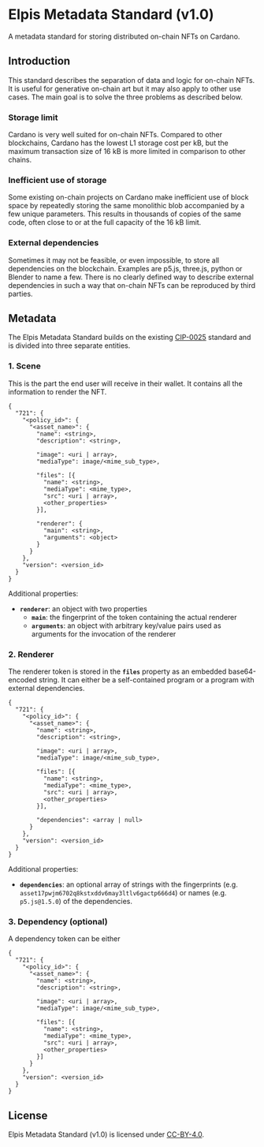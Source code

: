# Elpis Metadata Standard (v1.0)
A metadata standard for storing distributed on-chain NFTs on Cardano.

## Introduction
This standard describes the separation of data and logic for on-chain NFTs. It
is useful for generative on-chain art but it may also apply to other use cases.
The main goal is to solve the three problems as described below.

### Storage limit
Cardano is very well suited for on-chain NFTs. Compared to other blockchains,
Cardano has the lowest L1 storage cost per kB, but the maximum transaction size
of 16 kB is more limited in comparison to other chains.

### Inefficient use of storage
Some existing on-chain projects on Cardano make inefficient use of block space
by repeatedly storing the same monolithic blob accompanied by a few unique
parameters. This results in thousands of copies of the same code, often close to
or at the full capacity of the 16 kB limit.

### External dependencies
Sometimes it may not be feasible, or even impossible, to store all dependencies
on the blockchain. Examples are p5.js, three.js, python or Blender to name a
few. There is no clearly defined way to describe external dependencies in such a
way that on-chain NFTs can be reproduced by third parties.

## Metadata
The Elpis Metadata Standard builds on the existing
[CIP-0025](https://github.com/cardano-foundation/CIPs/tree/master/CIP-0025)
standard and is divided into three separate entities.

### 1. Scene
This is the part the end user will receive in their wallet. It contains all the
information to render the NFT.

```
{
  "721": {
    "<policy_id>": {
      "<asset_name>": {
        "name": <string>,
        "description": <string>,

        "image": <uri | array>,
        "mediaType": image/<mime_sub_type>,
        
        "files": [{
          "name": <string>,
          "mediaType": <mime_type>,
          "src": <uri | array>,
          <other_properties>
        }],

        "renderer": {
          "main": <string>,
          "arguments": <object>
        }
      }
    },
    "version": <version_id>
  }
}
```

Additional properties:
- **`renderer`**: an object with two properties
  - **`main`**: the fingerprint of the token containing the actual renderer
  - **`arguments`**: an object with arbitrary key/value pairs used as arguments
    for the invocation of the renderer

### 2. Renderer
The renderer token is stored in the **`files`** property as an embedded
base64-encoded string. It can either be a self-contained program or a program
with external dependencies.

```
{
  "721": {
    "<policy_id>": {
      "<asset_name>": {
        "name": <string>,
        "description": <string>,

        "image": <uri | array>,
        "mediaType": image/<mime_sub_type>,
        
        "files": [{
          "name": <string>,
          "mediaType": <mime_type>,
          "src": <uri | array>,
          <other_properties>
        }],

        "dependencies": <array | null>
      }
    },
    "version": <version_id>
  }
}
```

Additional properties:
- **`dependencies`**: an optional array of strings with the fingerprints (e.g.
  `asset17pwjm6702q8kstxddv6may3ltlv6gactp666d4`) or names (e.g. `p5.js@1.5.0`)
  of the dependencies.

### 3. Dependency (optional)
A dependency token can be either 

```
{
  "721": {
    "<policy_id>": {
      "<asset_name>": {
        "name": <string>,
        "description": <string>,

        "image": <uri | array>,
        "mediaType": image/<mime_sub_type>,
        
        "files": [{
          "name": <string>,
          "mediaType": <mime_type>,
          "src": <uri | array>,
          <other_properties>
        }]
      }
    },
    "version": <version_id>
  }
}
```

## License
Elpis Metadata Standard (v1.0) is licensed under
[CC-BY-4.0](https://creativecommons.org/licenses/by/4.0/legalcode).
